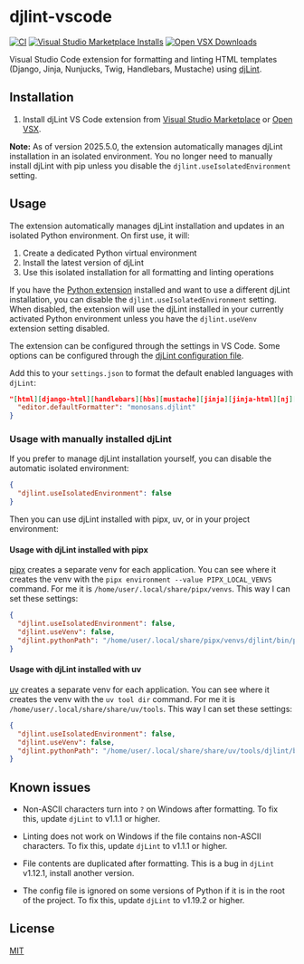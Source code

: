 # djlint-vscode

[![CI](https://github.com/djlint/djlint-vscode/actions/workflows/ci.yml/badge.svg)](https://github.com/djlint/djlint-vscode/actions/workflows/ci.yml)
[![Visual Studio Marketplace Installs](https://img.shields.io/visual-studio-marketplace/i/monosans.djlint?label=Visual%20Studio%20Marketplace%20installs&logo=visualstudio)](https://marketplace.visualstudio.com/items?itemName=monosans.djlint)
[![Open VSX Downloads](https://img.shields.io/open-vsx/dt/monosans/djlint?label=Open%20VSX%20downloads&logo=vscodium)](https://open-vsx.org/extension/monosans/djlint)

Visual Studio Code extension for formatting and linting HTML templates (Django, Jinja, Nunjucks, Twig, Handlebars, Mustache) using [djLint](https://djlint.com).

## Installation

1. Install djLint VS Code extension from [Visual Studio Marketplace](https://marketplace.visualstudio.com/items?itemName=monosans.djlint) or [Open VSX](https://open-vsx.org/extension/monosans/djlint).

**Note:** As of version 2025.5.0, the extension automatically manages djLint installation in an isolated environment. You no longer need to manually install djLint with pip unless you disable the `djlint.useIsolatedEnvironment` setting.

## Usage

The extension automatically manages djLint installation and updates in an isolated Python environment. On first use, it will:

1. Create a dedicated Python virtual environment
2. Install the latest version of djLint
3. Use this isolated installation for all formatting and linting operations

If you have the [Python extension](https://marketplace.visualstudio.com/items?itemName=ms-python.python) installed and want to use a different djLint installation, you can disable the `djlint.useIsolatedEnvironment` setting. When disabled, the extension will use the djLint installed in your currently activated Python environment unless you have the `djlint.useVenv` extension setting disabled.

The extension can be configured through the settings in VS Code. Some options can be configured through the [djLint configuration file](https://djlint.com/docs/configuration/).

Add this to your `settings.json` to format the default enabled languages with `djLint`:

```json
"[html][django-html][handlebars][hbs][mustache][jinja][jinja-html][nj][njk][nunjucks][twig]": {
  "editor.defaultFormatter": "monosans.djlint"
}
```

### Usage with manually installed djLint

If you prefer to manage djLint installation yourself, you can disable the automatic isolated environment:

```json
{
  "djlint.useIsolatedEnvironment": false
}
```

Then you can use djLint installed with pipx, uv, or in your project environment:

#### Usage with djLint installed with pipx

[pipx](https://pypi.org/project/pipx/) creates a separate venv for each application. You can see where it creates the venv with the `pipx environment --value PIPX_LOCAL_VENVS` command. For me it is `/home/user/.local/share/pipx/venvs`. This way I can set these settings:

```json
{
  "djlint.useIsolatedEnvironment": false,
  "djlint.useVenv": false,
  "djlint.pythonPath": "/home/user/.local/share/pipx/venvs/djlint/bin/python"
}
```

#### Usage with djLint installed with uv

[uv](https://pypi.org/project/uv/) creates a separate venv for each application. You can see where it creates the venv with the `uv tool dir` command. For me it is `/home/user/.local/share/share/uv/tools`. This way I can set these settings:

```json
{
  "djlint.useIsolatedEnvironment": false,
  "djlint.useVenv": false,
  "djlint.pythonPath": "/home/user/.local/share/share/uv/tools/djlint/bin/python"
}
```

## Known issues

- Non-ASCII characters turn into `?` on Windows after formatting. To fix this, update `djLint` to v1.1.1 or higher.

- Linting does not work on Windows if the file contains non-ASCII characters. To fix this, update `djLint` to v1.1.1 or higher.

- File contents are duplicated after formatting. This is a bug in `djLint` v1.12.1, install another version.

- The config file is ignored on some versions of Python if it is in the root of the project. To fix this, update `djLint` to v1.19.2 or higher.

## License

[MIT](https://github.com/djlint/djlint-vscode/blob/main/LICENSE)
